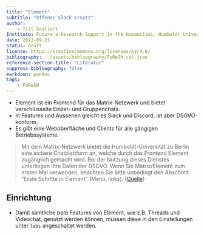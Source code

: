 ```yaml
---
title: "Element"
subtitle: "Offener Slack-ersatz"
author: 
	- Till Grallert
Institute: Future e-Research Support in the Humanities, Humboldt-Universität zu Berlin
date: 2022-09-23
status: draft
licence: https://creativecommons.org/licenses/by/4.0/
bibliography: ../assets/bibliography/FuReSH.csl.json
reference-section-title: "Literatur"
suppress-bibliography: false
markdown: pandoc
tags:
    - FuReSH
---
```


- Element ist ein Frontend für das Matrix-Netzwerk und bietet verschlüsselte Einzel- und Gruppenchats. 
- In Features und Aussehen gleicht es Slack und Discord, ist aber DSGVO-konform. 
- Es gibt eine Weboberfläche und Clients für alle gängigen Betriebssysteme.

>Mit dem Matrix-Netzwerk bietet die Humboldt-Universität zu Berlin eine sichere Chatplattform an, welche durch das Frontend Element zugänglich gemacht wird. Bei der Nutzung dieses Dienstes unterliegen Ihre Daten der DSGVO. Wenn Sie Matrix/Element zum ersten Mal verwenden, beachten Sie bitte unbedingt den Abschnitt "Erste Schritte in Element" (Menü, links). ([Quelle](https://www.cms.hu-berlin.de/de/dl/kommunikation/matrix/matrix-element))

## Einrichtung

- Damit sämtliche *beta* Features von Element, wie z.B. Threads und Videochat, genutzt werden können, müssen diese in den Einstellungen unter `labs` angeschaltet werden.